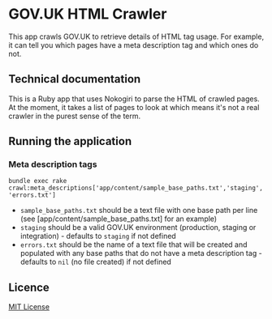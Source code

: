# GOV.UK HTML Crawler

This app crawls GOV.UK to retrieve details of HTML tag usage.
For example, it can tell you which pages have a meta description tag and which
ones do not.

## Technical documentation

This is a Ruby app that uses Nokogiri to parse the HTML of crawled pages.
At the moment, it takes a list of pages to look at which means it's not a real
crawler in the purest sense of the term.

## Running the application

### Meta description tags

`bundle exec rake crawl:meta_descriptions['app/content/sample_base_paths.txt','staging','errors.txt']`

* `sample_base_paths.txt` should be a text file with one base path per line
(see [app/content/sample_base_paths.txt] for an example)
* `staging` should be a valid GOV.UK environment (production, staging or integration) - defaults to `staging` if not defined
* `errors.txt` should be the name of a text file that will be created and populated
with any base paths that do not have a meta description tag - defaults to `nil`
(no file created) if not defined

## Licence

[MIT License](LICENCE.txt)
